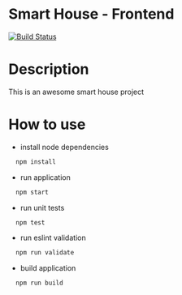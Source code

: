# Smart House - Frontend
[![Build Status](https://travis-ci.org/garage-it/SmartHouse-frontend.svg?branch=master)](https://travis-ci.org/garage-it/SmartHouse-frontend)

# Description
This is an awesome smart house project

# How to use
- install node dependencies
```sh
  npm install
```

- run application
```sh
  npm start
```

- run unit tests
```sh
  npm test
```

- run eslint validation
```sh
  npm run validate
```

- build application
```sh
  npm run build
```
